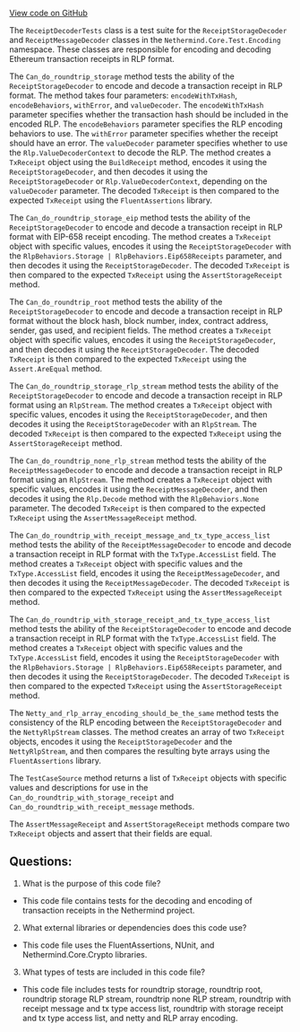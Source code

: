 [View code on GitHub](https://github.com/nethermindeth/nethermind/Nethermind.Core.Test/Encoding/ReceiptDecoderTests.cs)

The `ReceiptDecoderTests` class is a test suite for the `ReceiptStorageDecoder` and `ReceiptMessageDecoder` classes in the `Nethermind.Core.Test.Encoding` namespace. These classes are responsible for encoding and decoding Ethereum transaction receipts in RLP format. 

The `Can_do_roundtrip_storage` method tests the ability of the `ReceiptStorageDecoder` to encode and decode a transaction receipt in RLP format. The method takes four parameters: `encodeWithTxHash`, `encodeBehaviors`, `withError`, and `valueDecoder`. The `encodeWithTxHash` parameter specifies whether the transaction hash should be included in the encoded RLP. The `encodeBehaviors` parameter specifies the RLP encoding behaviors to use. The `withError` parameter specifies whether the receipt should have an error. The `valueDecoder` parameter specifies whether to use the `Rlp.ValueDecoderContext` to decode the RLP. The method creates a `TxReceipt` object using the `BuildReceipt` method, encodes it using the `ReceiptStorageDecoder`, and then decodes it using the `ReceiptStorageDecoder` or `Rlp.ValueDecoderContext`, depending on the `valueDecoder` parameter. The decoded `TxReceipt` is then compared to the expected `TxReceipt` using the `FluentAssertions` library.

The `Can_do_roundtrip_storage_eip` method tests the ability of the `ReceiptStorageDecoder` to encode and decode a transaction receipt in RLP format with EIP-658 receipt encoding. The method creates a `TxReceipt` object with specific values, encodes it using the `ReceiptStorageDecoder` with the `RlpBehaviors.Storage | RlpBehaviors.Eip658Receipts` parameter, and then decodes it using the `ReceiptStorageDecoder`. The decoded `TxReceipt` is then compared to the expected `TxReceipt` using the `AssertStorageReceipt` method.

The `Can_do_roundtrip_root` method tests the ability of the `ReceiptStorageDecoder` to encode and decode a transaction receipt in RLP format without the block hash, block number, index, contract address, sender, gas used, and recipient fields. The method creates a `TxReceipt` object with specific values, encodes it using the `ReceiptStorageDecoder`, and then decodes it using the `ReceiptStorageDecoder`. The decoded `TxReceipt` is then compared to the expected `TxReceipt` using the `Assert.AreEqual` method.

The `Can_do_roundtrip_storage_rlp_stream` method tests the ability of the `ReceiptStorageDecoder` to encode and decode a transaction receipt in RLP format using an `RlpStream`. The method creates a `TxReceipt` object with specific values, encodes it using the `ReceiptStorageDecoder`, and then decodes it using the `ReceiptStorageDecoder` with an `RlpStream`. The decoded `TxReceipt` is then compared to the expected `TxReceipt` using the `AssertStorageReceipt` method.

The `Can_do_roundtrip_none_rlp_stream` method tests the ability of the `ReceiptMessageDecoder` to encode and decode a transaction receipt in RLP format using an `RlpStream`. The method creates a `TxReceipt` object with specific values, encodes it using the `ReceiptMessageDecoder`, and then decodes it using the `Rlp.Decode` method with the `RlpBehaviors.None` parameter. The decoded `TxReceipt` is then compared to the expected `TxReceipt` using the `AssertMessageReceipt` method.

The `Can_do_roundtrip_with_receipt_message_and_tx_type_access_list` method tests the ability of the `ReceiptMessageDecoder` to encode and decode a transaction receipt in RLP format with the `TxType.AccessList` field. The method creates a `TxReceipt` object with specific values and the `TxType.AccessList` field, encodes it using the `ReceiptMessageDecoder`, and then decodes it using the `ReceiptMessageDecoder`. The decoded `TxReceipt` is then compared to the expected `TxReceipt` using the `AssertMessageReceipt` method.

The `Can_do_roundtrip_with_storage_receipt_and_tx_type_access_list` method tests the ability of the `ReceiptStorageDecoder` to encode and decode a transaction receipt in RLP format with the `TxType.AccessList` field. The method creates a `TxReceipt` object with specific values and the `TxType.AccessList` field, encodes it using the `ReceiptStorageDecoder` with the `RlpBehaviors.Storage | RlpBehaviors.Eip658Receipts` parameter, and then decodes it using the `ReceiptStorageDecoder`. The decoded `TxReceipt` is then compared to the expected `TxReceipt` using the `AssertStorageReceipt` method.

The `Netty_and_rlp_array_encoding_should_be_the_same` method tests the consistency of the RLP encoding between the `ReceiptStorageDecoder` and the `NettyRlpStream` classes. The method creates an array of two `TxReceipt` objects, encodes it using the `ReceiptStorageDecoder` and the `NettyRlpStream`, and then compares the resulting byte arrays using the `FluentAssertions` library.

The `TestCaseSource` method returns a list of `TxReceipt` objects with specific values and descriptions for use in the `Can_do_roundtrip_with_storage_receipt` and `Can_do_roundtrip_with_receipt_message` methods.

The `AssertMessageReceipt` and `AssertStorageReceipt` methods compare two `TxReceipt` objects and assert that their fields are equal.
## Questions: 
 1. What is the purpose of this code file?
- This code file contains tests for the decoding and encoding of transaction receipts in the Nethermind project.

2. What external libraries or dependencies does this code use?
- This code file uses the FluentAssertions, NUnit, and Nethermind.Core.Crypto libraries.

3. What types of tests are included in this code file?
- This code file includes tests for roundtrip storage, roundtrip root, roundtrip storage RLP stream, roundtrip none RLP stream, roundtrip with receipt message and tx type access list, roundtrip with storage receipt and tx type access list, and netty and RLP array encoding.